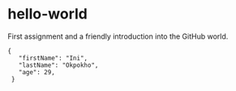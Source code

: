 # hello-world
First assignment and a friendly introduction into the GitHub world.
```
{
   "firstName": "Ini",
   "lastName": "Okpokho",
   "age": 29,
 }
 ```
